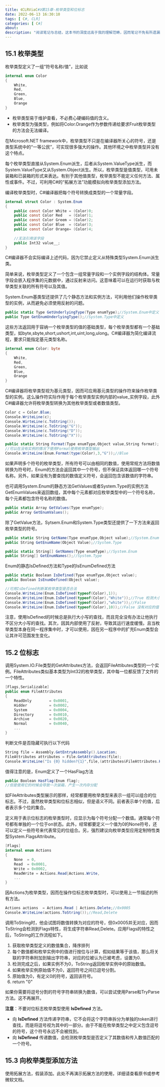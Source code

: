 ```yaml
---
title: 《CLRViaC#》第15章-枚举类型和位标志
date: 2022-06-13 16:30:10
tags: [ C#, CLR]
categories: [ C#]
about:
description: "阅读笔记与总结，这本书的深度远高于我的理解范畴，因而笔记不免有所遗漏，如果有缺漏之处请查看原书。"
---
```


## 15.1 枚举类型

枚举类型定义了一组“符号名称/值”，比如说

``` csharp
internal enum Color
{
    White,
    Red,
    Green,
    Blue,
    Orange
}
```

+ 枚举类型易于维护查看，不必费心硬编码值的含义。
+ 枚举类型为强类型，例如将Color.Orange作为参数传递给要求Fruit枚举类型的方法会无法编译。

在Microsoft.NET framework中，枚举类型不只是在编译器所关心的符号，还是类型系统中的“一等公民”，可实现很多强大的操作。其他环境之中枚举类型并没有这个特点。

每个枚举类型直接从System.Enum派生，后者从System.ValueType派生，而System.ValueType又从System.Object派生。所以，枚举类型是值类型，可用未装箱和已装箱的形式来表达。有别于其他值类型，枚举类型不能定义任何方法、属性或事件。不过，可利用C#的“拓展方法”功能模拟向枚举类型添加方法。

编译枚举类型时，C#编译器把每个符号转换成类型的一个常量字段。

``` csharp
internal struct Color : System.Enum
{
    public const Color White = (Color)0;
    public const Color Red   = (Color)1;
    public const Color Greem = (Color)2;
    public const Color Blue  = (Color)3;
    public const Color Orange= (Color)4;
    
    //无法引用该字段
    public Int32 value__;
}
```

C#编译器不会实际编译上述代码，因为它禁止定义从特殊类型System.Enum派生类。

简单来说，枚举类型定义了一个包含一组常量字段和一个实例字段的结构体。常量字段会嵌入程序集的元数据中，通过反射来访问。这意味着可以在运行时获取与枚举类型关联的所有符号以及其值。

System.Enum基类型还提供了几个静态方法和实例方法，可利用他们操作枚举类型的实例，从而避免必须使用反射的问题。

``` csharp
public static Type GetUnderlyingType(Type enumType);//System.Enum中定义
public Type GetEnumUnderlyingType();//System.Type中定义
```

这些方法返回用于容纳一个枚举类型的值的基础类型，每个枚举类型都有一个基础类型，如byte,sbyte,short,ushort,int,uint,long,ulong。C#编译器为简化编译流程，要求只能指定基元类型名称。

``` csharp
internal enum Color: byte
{
    White,
    Red,
    Green,
    Blue,
    Orange
}
```

C#编译器将枚举类型视为基元类型，因而可应用基元类型的操作符来操作枚举类型的实例。这么操作符实际作用于每个枚举类型实例内部的value_实例字段，此外C#编译器允许将枚举类型转换为其他枚举类型或者数值类型。

``` csharp
Color c = Color.Blue;
Console.WriteLine(c);
Console.WirteLine(c.ToString());
Console.WriteLine(c.ToString("G"));
Console.WriteLine(c.ToString("D"));
Console.WriteLine(c.ToString("X"));

public static String Format(Type enumType,Object value,String format);
//可以在没有实例的情况下使用Format使用枚举类型输出
Console.WriteLine(Enum.Format(type(Color),3,"G"));//Blue
```

如果声明多个符号的枚举类型，所有符号可以由相同的数值，使用常规方法将数值转换为符号时，Enum的方法会返回其中一个符号，但不保证具体返回哪一个符号名称。另外，如果没有为要查找的数值定义符号，会返回包含该数值的字符串。

也可调用System.Enum的静态方法GetValues或者System.Type的实例方法GetEnumValues来返回数组，其中每个元素都对应枚举类型中的一个符号名称，每个元素都包含符号名称的数值。

``` csharp
public static Array GetValues(Type enumType);
public Array GetEnumValues();
```

除了GetValue方法，Sytsem.Enum和System.Type类型还提供了一下方法来返回枚举类型的符号。

``` csharp
public static String GetName(Type enumType,Object value);//System.Enum
public String GetEnumName(Object Value);//System.Type

public static String[] GetNames(Type enumType);//System.Enum
public String[] GetEnumNames();//System.Type
```

Enum的静态IsDefined方法和Type的IsEnumDefined方法

``` csharp
public static Boolean IsDefined(Type enumType,Object value);
public Boolean IsEnumDefined(Object value);

//可用IsDefined判断某枚举类型是否合法
Console.WriteLine(Enum.IsDefined(typeof(Color),1));
Console.WriteLine(Enum.IsDefined(typeof(Color),"White"));//True 检测大小写
Console.WriteLine(Enum.IsDefined(typeof(Color),"white"));//False
Console.WriteLine(Enum.IsDefined(typeof(Color),10));//False 没有对应的值
```

注意，使用IsDefined的时候总是执行大小写的查找，而且完全没有办法让他执行不区分大小写的查找。其次，因其内部使用了反射，导致其运行速度缓慢。且当枚举类型本身在同一程序集中时，才可以使用，因在另一程序中的扩充Enum类型会让其许可范围发生变化。

## 15.2 位标志

调用System.IO.File类型的GetAttributes方法，会返回FileAttibutes类型的一个实例。FileAttributes类似基本类型为Int32的枚举类型，其中每一位都反馈了文件的一个特性。

``` csharp
[Flags,Serializable]
public enum FileAttributes
{
    ReadOnly		= 0x0001,
    Hidder		    = 0x0002,
    System		    = 0x0004,
    Directory 	 	= 0x0010,
    Archive		    = 0x0020,
    Normal		    = 0x0040,
	...
}
```

判断文件是否隐藏可执行以下代码

``` csharp
String file = Assembly.GetEntryAssembly().Location;
FileAttributes attributes = File.GetAttributes(file);
Console.WriteLine("Is {0} hidden?{1}",file,(attributes&FileAttributes.Hidden)!=0);
```

值得注意的是，Enum定义了一个HasFlag方法

``` csharp
public Boolean HasFlag(Enum flag);
//但是使用它的时候会导致一次装箱，产生一次内存分配
```

如FileAttributes类型展示的那样，经常都要用枚举类型来表示一组可以组合的位标志。不过，虽然枚举类型和位标志相似，但是语义不同。前者表示单个的值，后者表示多个位的集合。

定义用于表示位标志的枚举类型时，应显示为每个符号分配一个数值。通常每个符号都有单独的一个位于on状态。此外，经常都要定义一个值为0的None符号，还可以定义一些符号来代表常见的位组合。另，强烈建议向枚举类型应用定制特性类型System.FlagsAttribute。

``` csharp
[Flags]
internal enum Actions
{
    None  = 0,
    Read  = 0x0001,
    Write = 0x0002,
    ReadWrite = Actions.Read|Actions.Write,
    ...
}
```

因Actions为枚举类型，因而在操作位标志枚举类型时，可以使用上一节描述的所有方法。

``` csharp
Actions actions  = Actions.Read | Actions.Delete;//0x0005
Console.WriteLine(actions.ToString());//Read,Delete
```

调用ToString时，他会试图将数值转换为对应的符号，但0x0005并无对应，因而ToString会检测到Flags特性，将生成字符串Read,Delete。应用Flags的特性之后，ToString的工作流程如下。

1. 获取枚举类型定义的数值集合，降序排列
2. 每个数值都和枚举实例中的值进行按位与计算，假如结果等于该值，那么将关联的字符串附加到输出字符串，对应的位被认为已被考虑，设置为0.
3. 检测完成之后，如果实例不为0，ToString返回枚举实例中的原始数值。
4. 如果枚举实例原始值不为0，返回符号之间已逗号分割。
5. 原始值为0，有定义0的符号，返回该符号。
6. return "0"

如果你需要将逗号分割的符号字符串转换为数值，可以尝试使用Parse和TryParse方法。这不再展开。

**注意**：不要对位标志枚举类型使用 **IsDefined** 方法。

+ 向 **IsDefined** 方法传递字符串，它不会将这个字符串拆分为单独的token进行查找，而是将逗号视为其中的一部分。由于不能在枚举类型之中定义包含逗号的符号，这个符号永远不会被找到。
+ 向 **IsDefined** 传递数值，会检测枚举类型是否定义了其数值和传入数值匹配的一个符号。

## 15.3 向枚举类型添加方法

使用拓展方法，假装添加。此处不再演示拓展方法的使用，详细请查看原书或参考微软文档。



